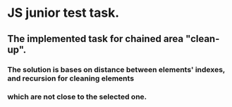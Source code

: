 # JS junior test task.
## The implemented task for chained area "clean-up".
### The solution is bases on distance between elements' indexes, and recursion for cleaning elements
### which are not close to the selected one.
